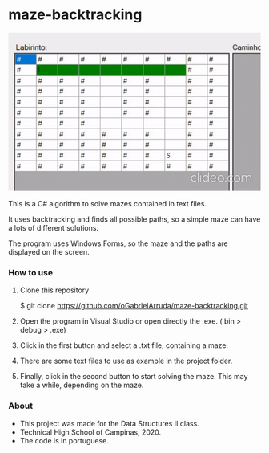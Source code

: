 # maze-backtracking
![Farmers Market Finder Demo](demo/demo.gif)

This is a C# algorithm to solve mazes contained in text files. 

It uses backtracking and finds all possible paths, so a simple maze can have a lots of different solutions.

The program uses Windows Forms, so the maze and the paths are displayed on the screen.

### How to use

1. Clone this repository

    $ git clone https://github.com/oGabrielArruda/maze-backtracking.git
   
2. Open the program in Visual Studio or open directly the .exe. ( bin > debug > .exe)
3. Click in the first button and select a .txt file, containing a maze. 
4. There are some text files to use as example in the project folder.
5. Finally, click in the second button to start solving the maze. This may take a while, depending on the maze.

### About


- This project was made for the Data Structures II class.
- Technical High School of Campinas, 2020.
- The code is in portuguese.
